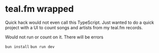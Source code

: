 # teal.fm wrapped

Quick hack would not even call this TypeScript. Just wanted to do a quick project with a UI to count songs and artists from my teal.fm records.

Would not run or count on it. There will be errors

`bun install`
`bun run dev`